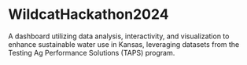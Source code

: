 # WildcatHackathon2024
A dashboard utilizing data analysis, interactivity, and visualization to enhance sustainable water use in Kansas, leveraging datasets from the Testing Ag Performance Solutions (TAPS) program.
